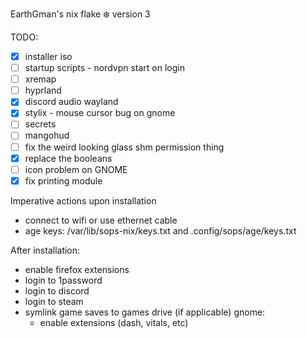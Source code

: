 EarthGman's nix flake ❄️ version 3


TODO:
- [x] installer iso
- [ ] startup scripts - nordvpn start on login
- [ ] xremap
- [ ] hyprland
- [x] discord audio wayland
- [x] stylix - mouse cursor bug on gnome
- [ ] secrets
- [ ] mangohud
- [ ] fix the weird looking glass shm permission thing
- [x] replace the booleans
- [ ] icon problem on GNOME
- [x] fix printing module

Imperative actions upon installation
- connect to wifi or use ethernet cable
- age keys: /var/lib/sops-nix/keys.txt and .config/sops/age/keys.txt

After installation:
  - enable firefox extensions
  - login to 1password
  - login to discord
  - login to steam
  - symlink game saves to games drive (if applicable)
  gnome: 
    - enable extensions (dash, vitals, etc)

